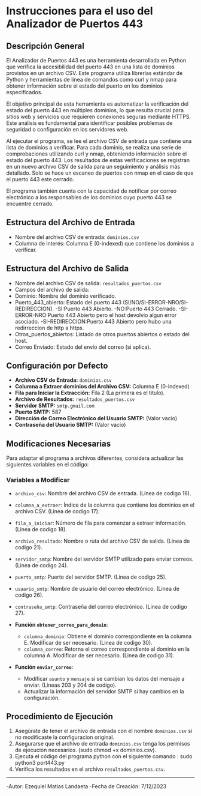# Instrucciones para el uso del Analizador de Puertos 443

## Descripción General
El Analizador de Puertos 443 es una herramienta desarrollada en Python que verifica la accesibilidad del puerto 443 en una lista de dominios provistos en un archivo CSV. Este programa utiliza librerías estándar de Python y herramientas de línea de comandos como curl y nmap para obtener información sobre el estado del puerto en los dominios especificados.

El objetivo principal de esta herramienta es automatizar la verificación del estado del puerto 443 en múltiples dominios, lo que resulta crucial para sitios web y servicios que requieren conexiones seguras mediante HTTPS. Este análisis es fundamental para identificar posibles problemas de seguridad o configuración en los servidores web.

Al ejecutar el programa, se lee el archivo CSV de entrada que contiene una lista de dominios a verificar. Para cada dominio, se realiza una serie de comprobaciones utilizando curl y nmap, obteniendo información sobre el estado del puerto 443. Los resultados de estas verificaciones se registran en un nuevo archivo CSV de salida para un seguimiento y análisis más detallado. Solo se hace un escaneo de puertos con nmap en el caso de que el puerto 443 este cerrado.

El programa también cuenta con la capacidad de notificar por correo electrónico a los responsables de los dominios cuyo puerto 443 se encuentre cerrado.

## Estructura del Archivo de Entrada
  - Nombre del archivo CSV de entrada: `dominios.csv`
  - Columna de interés: Columna E (0-indexed) que contiene los dominios a verificar.

## Estructura del Archivo de Salida
  - Nombre del archivo CSV de salida: `resultados_puertos.csv`
  - Campos del archivo de salida:
  - Dominio: Nombre del dominio verificado.
  - Puerto_443_abierto: Estado del puerto 443 (SI/NO/SI-ERROR-NRO/SI-REDIRECCION).
    -SI:Puerto 443 Abierto.
    -NO:Puerto 443 Cerrado.
    -SI-ERROR-NRO:Puerto 443 Abierto pero el host devolvio algun error asociado.
    -SI-REDIRECCION:Puerto 443 Abierto pero hubo una redirreccion de http a https.
  - Otros_puertos_abiertos: Listado de otros puertos abiertos o estado del host.
  - Correo Enviado: Estado del envío del correo (si aplica).
    
## Configuración por Defecto
  - **Archivo CSV de Entrada:** `dominios.csv`
  - **Columna a Extraer dominios del Archivo CSV:** Columna E (0-indexed)
  - **Fila para Iniciar la Extracción:** Fila 2 (La primera es el titulo).
  - **Archivo de Resultados:** `resultados_puertos.csv`
  - **Servidor SMTP:** `smtp.gmail.com`
  - **Puerto SMTP:** 587
  - **Dirección de Correo Electrónico del Usuario SMTP:** (Valor vacío)
  - **Contraseña del Usuario SMTP:** (Valor vacío)
  
## Modificaciones Necesarias
Para adaptar el programa a archivos diferentes, considera actualizar las siguientes variables en el código:
### Variables a Modificar
  - `archivo_csv`: Nombre del archivo CSV de entrada. (Linea de codigo 16).
  - `columna_a_extraer`: Índice de la columna que contiene los dominios en el archivo CSV. (Linea de codigo 17).
  - `fila_a_iniciar`: Número de fila para comenzar a extraer información. (Linea de codigo 18).
  - `archivo_resultado`: Nombre o ruta del archivo CSV de salida. (Linea de codigo 21).
  - `servidor_smtp`: Nombre del servidor SMTP utilizado para enviar correos.  (Linea de codigo 24).
  - `puerto_smtp`: Puerto del servidor SMTP. (Linea de codigo 25).
  - `usuario_smtp`: Nombre de usuario del correo electrónico. (Linea de codigo 26).
  - `contraseña_smtp`: Contraseña del correo electrónico. (Linea de codigo 27).
  
- **Función `obtener_correo_para_domain`**:
  - `columna_dominio`: Obtiene el dominio correspondiente en la columna E. Modificar de ser necesario. (Linea de codigo 30).
  - `columna_correo`: Retorna el correo correspondiente al dominio en la columna A. Modificar de ser necesario. (Linea de codigo 31).
  
- **Función `enviar_correo`**:
  - Modificar `asunto` y `mensaje` si se cambian los datos del mensaje a enviar. (Lineas 203 y 204 de codigo).
  - Actualizar la información del servidor SMTP si hay cambios en la configuración.
 
## Procedimiento de Ejecución
1. Asegúrate de tener el archivo de entrada con el nombre `dominios.csv` si no modificaste la configuracion original.
2. Asegurarse que el archivo de entrada `dominios.csv` tenga los permisos de ejecucion necesarios. (sudo chmod +x dominios.csv).
3. Ejecuta el código del programa python con el siguiente comando : sudo python3 port443.py 
4. Verifica los resultados en el archivo `resultados_puertos.csv`.


---
-Autor: Ezequiel Matias Landaeta
-Fecha de Creación: 7/12/2023
